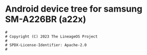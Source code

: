 # Android device tree for samsung SM-A226BR (a22x)

```
#
# Copyright (C) 2023 The LineageOS Project
#
# SPDX-License-Identifier: Apache-2.0
#
```

